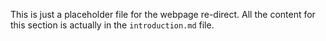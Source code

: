 This is just a placeholder file for the webpage re-direct. All the content for this section is actually in the `introduction.md` file.
